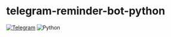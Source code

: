 # telegram-reminder-bot-python

[![Telegram](https://img.shields.io/badge/Telegram-2CA5E0?style=flat&logo=telegram&logoColor=white)](https://t.me/doc_reminder_bot)
![Python](https://img.shields.io/badge/python-%2314354C.svg?style=flat&logo=python&logoColor=white)

